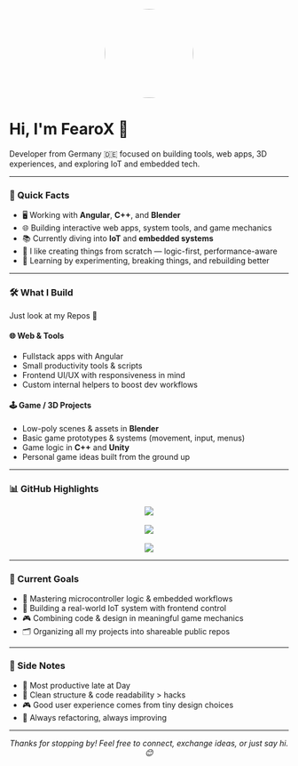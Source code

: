 <p align="center">
  <img src="https://media2.giphy.com/media/v1.Y2lkPTc5MGI3NjExYmJ5ZjJwaXJnNDlwYWp6a3Fjb2VmMTRuaG96NW5qYzlpazdva2J4biZlcD12MV9pbnRlcm5hbF9naWZfYnlfaWQmY3Q9Zw/tHIRLHtNwxpjIFqPdV/giphy.gif" width="160" style="border-radius: 50%;" />
</p>

<h1>Hi, I'm FearoX 👋</h1>

<p>
  Developer from Germany 🇩🇪 focused on building tools, web apps, 3D experiences, and exploring IoT and embedded tech.
</p>

---

### 🚀 Quick Facts

- 🖥️ Working with **Angular**, **C++**, and **Blender**
- 🌐 Building interactive web apps, system tools, and game mechanics
- 📚 Currently diving into **IoT** and **embedded systems**
- 🔧 I like creating things from scratch — logic-first, performance-aware
- 🧠 Learning by experimenting, breaking things, and rebuilding better

---

### 🛠️ What I Build

Just look at my Repos 🤪

#### 🌐 Web & Tools

- Fullstack apps with Angular  
- Small productivity tools & scripts  
- Frontend UI/UX with responsiveness in mind  
- Custom internal helpers to boost dev workflows  

#### 🕹️ Game / 3D Projects

- Low-poly scenes & assets in **Blender**  
- Basic game prototypes & systems (movement, input, menus)  
- Game logic in **C++** and **Unity**  
- Personal game ideas built from the ground up  

---

### 📊 GitHub Highlights

<p align="center">
  <img src="https://github-readme-stats.vercel.app/api?username=FearoXHD&show_icons=true&theme=default" />
  <br/><br/>
  <img src="https://streak-stats.demolab.com?user=FearoXHD&theme=github-light&date_format=j%20M%5B%20Y%5D" />
  <br/><br/>
  <img src="https://github-readme-activity-graph.vercel.app/graph?username=FearoXHD&bg_color=ffffff&color=000000&line=2bff00&point=00d5ff&area=true&hide_border=true" />
</p>

---

### 🎯 Current Goals

- 🧠 Mastering microcontroller logic & embedded workflows  
- 🛜 Building a real-world IoT system with frontend control  
- 🎮 Combining code & design in meaningful game mechanics  
- 🗂️ Organizing all my projects into shareable public repos  

---

### 💬 Side Notes

- 🌙 Most productive late at Day  
- 📐 Clean structure & code readability > hacks  
- 🎮 Good user experience comes from tiny design choices  
- 🔄 Always refactoring, always improving  

---

<p align="center">
  <i>Thanks for stopping by! Feel free to connect, exchange ideas, or just say hi. 😊</i>
</p>
